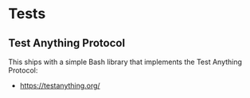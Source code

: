 # Tests

## Test Anything Protocol

This ships with a simple Bash library that implements the
Test Anything Protocol:

* https://testanything.org/


